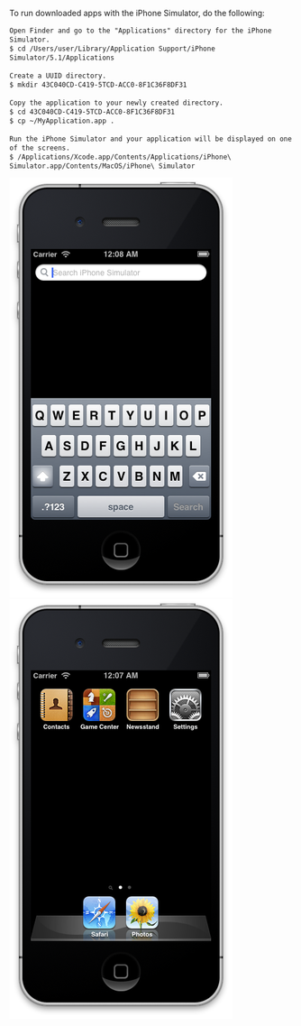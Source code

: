 To run downloaded apps with the iPhone Simulator, do the following:
```
Open Finder and go to the "Applications" directory for the iPhone Simulator.
$ cd /Users/user/Library/Application Support/iPhone Simulator/5.1/Applications

Create a UUID directory.
$ mkdir 43C040CD-C419-5TCD-ACC0-8F1C36F8DF31

Copy the application to your newly created directory.
$ cd 43C040CD-C419-5TCD-ACC0-8F1C36F8DF31
$ cp ~/MyApplication.app .

Run the iPhone Simulator and your application will be displayed on one
of the screens.
$ /Applications/Xcode.app/Contents/Applications/iPhone\ Simulator.app/Contents/MacOS/iPhone\ Simulator
```

<img alt="" src="/img/uploads/2012-09/search-iphone-simulator.png" />

<img alt="" src="/img/uploads/2012-09/iphone-simulator.png" />